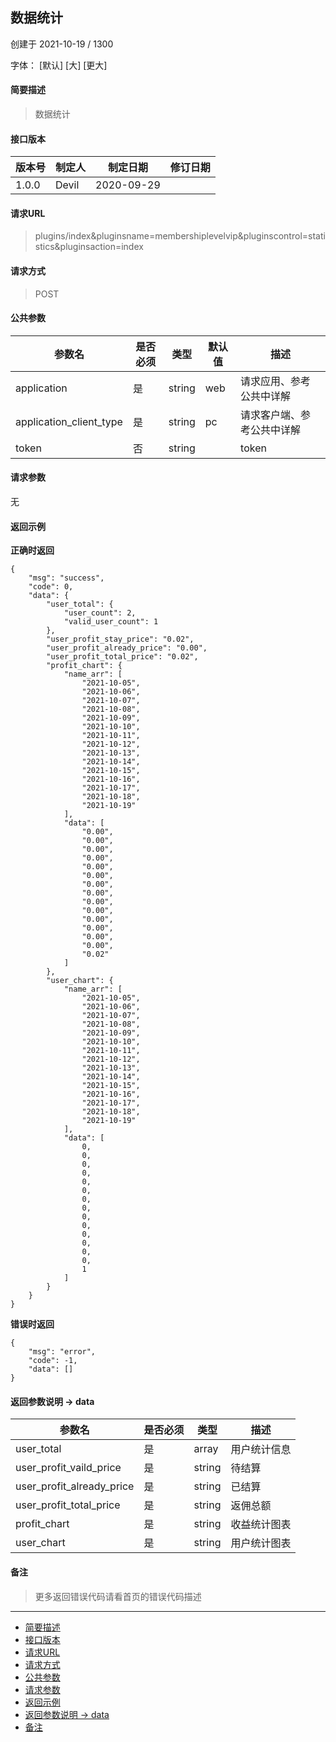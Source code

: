 ## 数据统计

创建于 2021-10-19 / 1300

字体： \[默认\] \[大\] \[更大\]

#### 简要描述

> 数据统计

#### 接口版本

| 版本号 | 制定人 | 制定日期 | 修订日期 |
| --- | --- | --- | --- |
| 1.0.0 | Devil | 2020-09-29 |  |

#### 请求URL

> plugins/index&pluginsname=membershiplevelvip&pluginscontrol=statistics&pluginsaction=index

#### 请求方式

> POST

#### 公共参数

| 参数名 | 是否必须 | 类型 | 默认值 | 描述 |
| --- | --- | --- | --- | --- |
| application | 是 | string | web | 请求应用、参考公共中详解 |
| application\_client\_type | 是 | string | pc | 请求客户端、参考公共中详解 |
| token | 否 | string |  | token |

#### 请求参数

无

#### 返回示例

**正确时返回**

```
{
    "msg": "success",
    "code": 0,
    "data": {
        "user_total": {
            "user_count": 2,
            "valid_user_count": 1
        },
        "user_profit_stay_price": "0.02",
        "user_profit_already_price": "0.00",
        "user_profit_total_price": "0.02",
        "profit_chart": {
            "name_arr": [
                "2021-10-05",
                "2021-10-06",
                "2021-10-07",
                "2021-10-08",
                "2021-10-09",
                "2021-10-10",
                "2021-10-11",
                "2021-10-12",
                "2021-10-13",
                "2021-10-14",
                "2021-10-15",
                "2021-10-16",
                "2021-10-17",
                "2021-10-18",
                "2021-10-19"
            ],
            "data": [
                "0.00",
                "0.00",
                "0.00",
                "0.00",
                "0.00",
                "0.00",
                "0.00",
                "0.00",
                "0.00",
                "0.00",
                "0.00",
                "0.00",
                "0.00",
                "0.00",
                "0.02"
            ]
        },
        "user_chart": {
            "name_arr": [
                "2021-10-05",
                "2021-10-06",
                "2021-10-07",
                "2021-10-08",
                "2021-10-09",
                "2021-10-10",
                "2021-10-11",
                "2021-10-12",
                "2021-10-13",
                "2021-10-14",
                "2021-10-15",
                "2021-10-16",
                "2021-10-17",
                "2021-10-18",
                "2021-10-19"
            ],
            "data": [
                0,
                0,
                0,
                0,
                0,
                0,
                0,
                0,
                0,
                0,
                0,
                0,
                0,
                0,
                1
            ]
        }
    }
}
```

**错误时返回**

```
{
    "msg": "error",
    "code": -1,
    "data": []
}
```

#### 返回参数说明 -> data

| 参数名 | 是否必须 | 类型 | 描述 |
| --- | --- | --- | --- |
| user\_total | 是 | array | 用户统计信息 |
| user\_profit\_vaild\_price | 是 | string | 待结算 |
| user\_profit\_already\_price | 是 | string | 已结算 |
| user\_profit\_total\_price | 是 | string | 返佣总额 |
| profit\_chart | 是 | string | 收益统计图表 |
| user\_chart | 是 | string | 用户统计图表 |

#### 备注

> 更多返回错误代码请看首页的错误代码描述

* * *

+   [简要描述](#nav-0-H4)
+   [接口版本](#nav-2-H4)
+   [请求URL](#nav-3-H4)
+   [请求方式](#nav-4-H4)
+   [公共参数](#nav-5-H4)
+   [请求参数](#nav-6-H4)
+   [返回示例](#nav-7-H4)
+   [返回参数说明 -> data](#nav-8-H4)
+   [备注](#nav-9-H4)